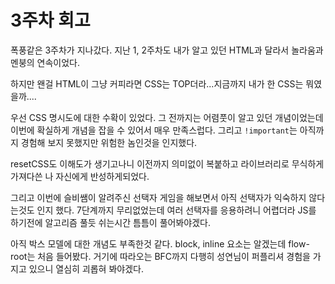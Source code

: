 # 3주차 회고

폭풍같은 3주차가 지나갔다. 지난 1, 2주차도 내가 알고 있던 HTML과 달라서 놀라움과 멘붕의 연속이었다.

하지만 왠걸 HTML이 그냥 커피라면 CSS는 TOP더라...지금까지 내가 한 CSS는 뭐였을까....

우선 CSS 명시도에 대한 수확이 있었다. 그 전까지는 어렴풋이 알고 있던 개념이었는데 이번에 확실하게 개념을 잡을 수 있어서 매우 만족스럽다. 그리고 `!important`는 아직까지 경험해 보지 못했지만 위험한 놈인것을 인지했다.

resetCSS도 이해도가 생기고나니 이전까지 의미없이 복붙하고 라이브러리로 무식하게 가져다쓴 나 자신에게 반성하게되었다.

그리고 이번에 슬비쌤이 알려주신 선택자 게임을 해보면서 아직 선택자가 익숙하지 않다는것도 인지 했다. 7단계까지 무리없었는데 여러 선택자를 응용하려니 어렵더라 JS를 하기전에 알고리즘 풀듯 쉬는시간 틈틈이 풀어봐야겠다.

아직 박스 모델에 대한 개념도 부족한것 같다. block, inline 요소는 알겠는데 flow-root는 처음 들어봤다. 거기에 따라오는 BFC까지 다행히 성연님이 퍼플리셔 경험을 가지고 있으니 열심히 괴롭혀 봐야겠다.
